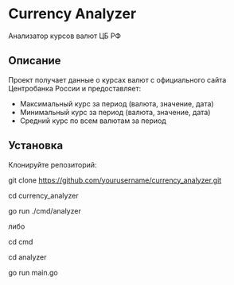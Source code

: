 # Currency Analyzer

Анализатор курсов валют ЦБ РФ

## Описание

Проект получает данные о курсах валют с официального сайта Центробанка России и предоставляет:
- Максимальный курс за период (валюта, значение, дата)
- Минимальный курс за период (валюта, значение, дата)
- Средний курс по всем валютам за период

## Установка

Клонируйте репозиторий:

git clone https://github.com/yourusername/currency_analyzer.git

cd currency_analyzer

go run ./cmd/analyzer 

либо 

cd cmd

cd analyzer

go run main.go